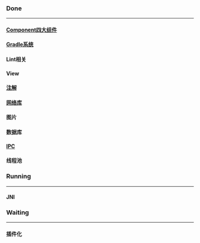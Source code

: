 ### Done

---

#### 	[Component四大组件](https://github.com/player1992/Component)

#### 	[Gradle系统](https://github.com/player1992/Gradle)

#### 	Lint相关

#### 	View

#### [	注解](https://github.com/player1992/Annotation)

#### [	网络库](https://github.com/player1992/NetWork)

#### 	图片

#### 	数据库

#### [	IPC](https://github.com/player1992/IPC)

#### 	线程池



### Running

----

#### 	JNI

### Waiting

----

#### 	插件化





